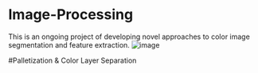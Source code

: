 # Image-Processing
This is an ongoing project of developing novel approaches to color image segmentation and feature extraction. 
![image](https://user-images.githubusercontent.com/61387934/184516228-291fb10d-53ae-4c15-bb1b-92b4010c851c.png)


#Palletization & Color Layer Separation
